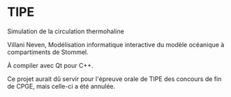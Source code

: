 # TIPE
Simulation de la circulation thermohaline

Villani Neven,
Modélisation informatique interactive du modèle océanique à compartiments de Stommel.

À compiler avec Qt pour C++.

Ce projet aurait dû servir pour l'épreuve orale de TIPE des concours de fin de CPGE, mais celle-ci a été annulée.
